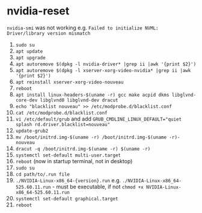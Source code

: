 # nvidia-reset

`nvidia-smi` was not working e.g. `Failed to initialize NVML: Driver/library version mismatch`

1. `sudo su`
2. `apt update`
3. `apt upgrade`
4. `apt autoremove $(dpkg -l nvidia-driver* |grep ii |awk '{print $2}')`
5. `apt autoremove $(dpkg -l xserver-xorg-video-nvidia* |grep ii |awk '{print $2}')`
6. `apt reinstall xserver-xorg-video-nouveau`
7. `reboot`
8. `apt install linux-headers-$(uname -r) gcc make acpid dkms libglvnd-core-dev libglvnd0 libglvnd-dev dracut`
9. `echo "blacklist nouveau" >> /etc/modprobe.d/blacklist.conf`
10. `cat /etc/modprobe.d/blacklist.conf`
11. `vi /etc/default/grub` and add `GRUB_CMDLINE_LINUX_DEFAULT="quiet splash rd.driver.blacklist=nouveau"`
12. `update-grub2`
13. `mv /boot/initrd.img-$(uname -r) /boot/initrd.img-$(uname -r)-nouveau`
14. `dracut -q /boot/initrd.img-$(uname -r) $(uname -r)`
15. `systemctl set-default multi-user.target`
16. `reboot` 
(now in startup terminal, not in desktop)
18. `sudo su`
19. `cd path/to/.run file`
20. `./NVIDIA-Linux-x86_64-{version}.run` e.g. `./NVIDIA-Linux-x86_64-525.60.11.run` - must be executable, if not `chmod +x NVIDIA-Linux-x86_64-525.60.11.run`
21. `systemctl set-default graphical.target`
22. `reboot`
